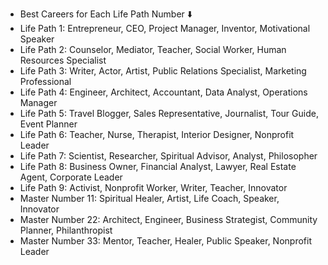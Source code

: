 - Best Careers for Each Life Path Number ⬇️
- Life Path 1: Entrepreneur, CEO, Project Manager, Inventor, Motivational Speaker
- Life Path 2: Counselor, Mediator, Teacher, Social Worker, Human Resources Specialist
- Life Path 3: Writer, Actor, Artist, Public Relations Specialist, Marketing Professional
- Life Path 4: Engineer, Architect, Accountant, Data Analyst, Operations Manager
- Life Path 5: Travel Blogger, Sales Representative, Journalist, Tour Guide, Event Planner
- Life Path 6: Teacher, Nurse, Therapist, Interior Designer, Nonprofit Leader
- Life Path 7: Scientist, Researcher, Spiritual Advisor, Analyst, Philosopher
- Life Path 8: Business Owner, Financial Analyst, Lawyer, Real Estate Agent, Corporate Leader
- Life Path 9: Activist, Nonprofit Worker, Writer, Teacher, Innovator
- Master Number 11: Spiritual Healer, Artist, Life Coach, Speaker, Innovator
- Master Number 22: Architect, Engineer, Business Strategist, Community Planner, Philanthropist
- Master Number 33: Mentor, Teacher, Healer, Public Speaker, Nonprofit Leader
